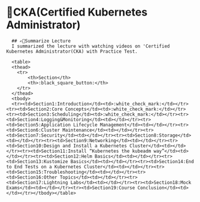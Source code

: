 # 🌟CKA(Certified Kubernetes Administrator)

      ## ✍🏻Summarize Lecture
      I summarized the lecture with watching videos on 'Certified Kubernetes Administrator(CKA) with Practice Test.
      
      <table>
      <thead>
        <tr>
            <th>Section</th>
            <th>:black_square_button:</th>
        </tr>
      </thead>
      <tbody>
      <tr><td>Section1:Introduction</td><td>:white_check_mark:</td></tr><tr><td>Section2:Core Concepts</td><td>:white_check_mark:</td></tr><tr><td>Section3:Scheduling</td><td>:white_check_mark:</td></tr><tr><td>Section4:Logging&Monitoring</td><td></td></tr><tr><td>Section5:Application Lifecycle Management</td><td></td></tr><tr><td>Section6:Cluster Maintenance</td><td></td></tr><tr><td>Section7:Security</td><td></td></tr><tr><td>Section8:Storage</td><td></td></tr><tr><td>Section9:Networking</td><td></td></tr><tr><td>Section10:Design and Install a Kubernetes Cluster</td><td></td></tr><tr><td>Section11:Install “Kubernetes the kubeadm way”</td><td></td></tr><tr><td>Section12:Helm Basics</td><td></td></tr><tr><td>Section13:Kustomize Basics</td><td></td></tr><tr><td>Section14:End to End Tests on a Kubernetes Cluster</td><td></td></tr><tr><td>Section15:Troubleshooting</td><td></td></tr><tr><td>Section16:Other Topics</td><td></td></tr><tr><td>Section17:Lightning Labs</td><td></td></tr><tr><td>Section18:Mock Exams</td><td></td></tr><tr><td>Section19:Course Conclusion</td><td></td></tr></tbody></table>
